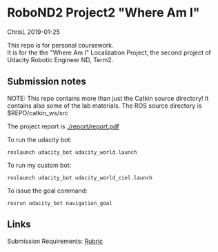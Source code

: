 # RoboND2 Project2 "Where Am I" 
ChrisL 2019-01-25

This repo is for personal coursework.<br/>
It is for the the "Where Am I" Localization Project, the second project of Udacity Robotic Engineer ND, Term2.

## Submission notes
NOTE: This repo contains more than just the Catkin source directory!
It contains also some of the lab materials.
The ROS source directory is <br>
$REPO/catkin_ws/src

The project report is [./report/report.pdf](report.pdf)<br/>

To run the udacity bot:
```commandline
roslaunch udacity_bot udacity_world.launch

```
To run my custom bot:
```commandline
roslaunch udacity_bot udacity_world_ciel.launch
```

To issue the goal command:
```commandline
rosrun udacity_bot navigation_goal
```

## Links
Submission Requirements: [Rubric](https://review.udacity.com/#!/rubrics/1365/view) 
